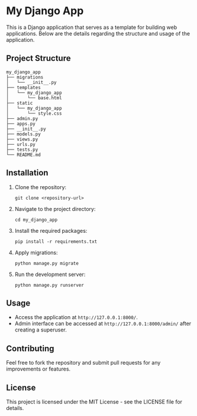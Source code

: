 # My Django App

This is a Django application that serves as a template for building web applications. Below are the details regarding the structure and usage of the application.

## Project Structure

```
my_django_app
├── migrations
│   └── __init__.py
├── templates
│   └── my_django_app
│       └── base.html
├── static
│   └── my_django_app
│       └── style.css
├── admin.py
├── apps.py
├── __init__.py
├── models.py
├── views.py
├── urls.py
├── tests.py
└── README.md
```

## Installation

1. Clone the repository:
   ```
   git clone <repository-url>
   ```

2. Navigate to the project directory:
   ```
   cd my_django_app
   ```

3. Install the required packages:
   ```
   pip install -r requirements.txt
   ```

4. Apply migrations:
   ```
   python manage.py migrate
   ```

5. Run the development server:
   ```
   python manage.py runserver
   ```

## Usage

- Access the application at `http://127.0.0.1:8000/`.
- Admin interface can be accessed at `http://127.0.0.1:8000/admin/` after creating a superuser.

## Contributing

Feel free to fork the repository and submit pull requests for any improvements or features.

## License

This project is licensed under the MIT License - see the LICENSE file for details.